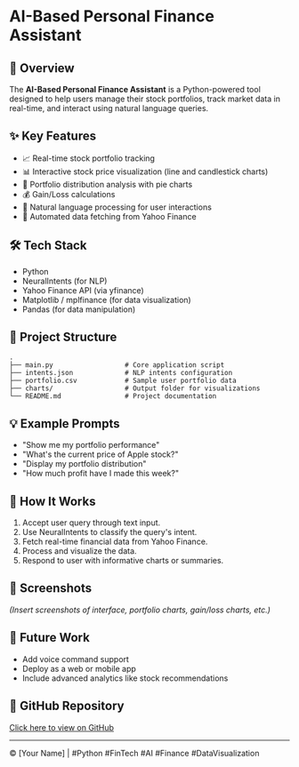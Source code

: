 
# AI-Based Personal Finance Assistant

## 🚀 Overview
The **AI-Based Personal Finance Assistant** is a Python-powered tool designed to help users manage their stock portfolios, track market data in real-time, and interact using natural language queries.

## ✨ Key Features
- 📈 Real-time stock portfolio tracking
- 📊 Interactive stock price visualization (line and candlestick charts)
- 🥧 Portfolio distribution analysis with pie charts
- 💰 Gain/Loss calculations
- 🤖 Natural language processing for user interactions
- 🔄 Automated data fetching from Yahoo Finance

## 🛠️ Tech Stack
- Python
- NeuralIntents (for NLP)
- Yahoo Finance API (via yfinance)
- Matplotlib / mplfinance (for data visualization)
- Pandas (for data manipulation)

## 📂 Project Structure
```
.
├── main.py                  # Core application script
├── intents.json             # NLP intents configuration
├── portfolio.csv            # Sample user portfolio data
├── charts/                  # Output folder for visualizations
└── README.md                # Project documentation
```

## 💡 Example Prompts
- "Show me my portfolio performance"
- "What's the current price of Apple stock?"
- "Display my portfolio distribution"
- "How much profit have I made this week?"

## 🧠 How It Works
1. Accept user query through text input.
2. Use NeuralIntents to classify the query's intent.
3. Fetch real-time financial data from Yahoo Finance.
4. Process and visualize the data.
5. Respond to user with informative charts or summaries.

## 📸 Screenshots
*(Insert screenshots of interface, portfolio charts, gain/loss charts, etc.)*

## 📌 Future Work
- Add voice command support
- Deploy as a web or mobile app
- Include advanced analytics like stock recommendations

## 🔗 GitHub Repository
[Click here to view on GitHub](https://lnkd.in/dvrKsair)

---

© [Your Name] | #Python #FinTech #AI #Finance #DataVisualization
